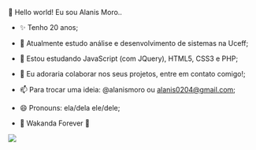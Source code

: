 👋 Hello world! Eu sou Alanis Moro..


- ✨ Tenho 20 anos;

- 🔭 Atualmente estudo análise e desenvolvimento de sistemas na Uceff;

- 🌱 Estou estudando JavaScript (com JQuery), HTML5, CSS3 e PHP;

- 👯 Eu adoraria colaborar nos seus projetos, entre em contato comigo!;

- 📫 Para trocar uma ideia: @alanismoro ou alanis0204@gmail.com;

- 😄 Pronouns: ela/dela ele/dele;

- 💜 Wakanda Forever 💜 

<img src="https://i.pinimg.com/564x/e9/4f/8d/e94f8dfa3b5aa74d0b5683190d6f7acd.jpg">
